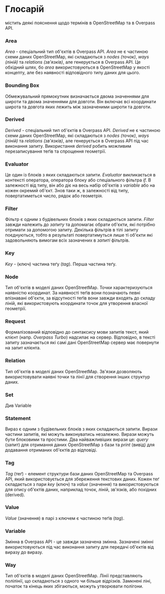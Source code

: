Глосарій
========

містить деякі пояснення щодо термінів в OpenStreetMap та в Overpass API.

### Area

_Area_ - спеціальний тип об'єктів в Overpass API.
_Area_ не є частиною схеми даних OpenStreetMap, які складаються з _nodes (точок)_, _ways (ліній)_ та _relations (зв'язків)_,
але генерується в Overpass API.
Це обхідний шлях, бо _area_ використовуються в OpenStreetMap у якості концепту, але без наявності відповідного типу даних для цього.

### Bounding Box

Обмежувальний прямокутник визначається двома значеннями для широти та двома значеннями для довготи.
Він включає всі координати широта та довгота яких лежить між зазначеними широти та довготи.

### Derived

_Derived_ - спеціальний тип об'єктів в Overpass API.
_Derived_ не є частиною схеми даних OpenStreetMap, які складаються з _nodes (точок)_, _ways (ліній)_ та _relations (зв'язків)_,
але генерується в Overpass API під час виконання запиту. 
Використання _derived_ робить можливим перезаписування теґів та спрощення геометрії.

### Evaluator

Це один із блоків з яких складаються запити.
_Evaluator_ викликається в контексті оператора, оператора блоку або спеціального фільтра _if_.
В залежності від типу, він або діє на весь набір об'єктів з _variable_ або на кожен окремий об'єкт.
Знов таки ж, в залежності від типу, повертатиметься число, рядок або геометрія.

### Filter

Фільтр є одним з будівельних блоків з яких складаються запити.
_Filter_ завжди належить до _запиту_ та допомагає обрати об'єкти, які потрібно отримати за допомогою запиту.
Декілька фільтрів в тілі запиту поєднуються, тобто в результаті повертатимуться лише ті об'єкти які задовольняють вимогам всіх зазначених в _запиті_ фільтрів.

### Key

_Key_ - (ключ) частина теґу (_tag_).
Перша частина теґу.

### Node

Тип об'єктів в моделі даних OpenStreetMap.
Точки характеризуються наявністю координат.
За наявності теґів вони позначають певні впізнавані об'єкти,
за відсутності теґів вони завжди входять до складу ліній, які використовують координати точок для утворення власної геометрії.

### Request

Формалізований відповідно до синтаксису мови запитів текст,
який клієнт (напр. _Overpass Turbo_) надсилає на сервер.
Відповідно, в тексті запиту зазначається які самі дані OpenStreetMap
сервер має повернути на запит клієнта.

### Relation

Тип об'єктів в моделі даних OpenStreetMap.
Зв'язки дозволяють використовувати наявні точки та лінії для створення інших структур даних.

### Set

Див Variable

### Statement

Вираз є одним з будівельних блоків з яких складаються запити.
Вирази частини запитів, які можуть виконуватись незалежно.
Вирази можуть бути блоковими та простими.
Два найважливіших вирази це:
_query_ (запит) для отримання даних OpenStreetMap з бази
та _print_ (вивід) для додавання отриманих об'єктів до відповіді.

### Tag

_Tag_ (теґ) - елемент структури бази даних OpenStreetMap та Overpass API, який використовується для збереження текстових даних.
Кожен теґ складається з пари _key_ (ключ) та _value_ (значення)
та використовуються для опису об'єктів даних, наприклад точок, ліній, зв'язків, або похідних (derived).

### Value

_Value_ (значення) в парі з ключем є частиною теґів (_tag_).

### Variable

Змінна в Overpass API - це завжди зазначена змінна.
Зазначені змінні використовуються під час виконання запиту
для передачі об'єктів від виразу до виразу.

### Way

Тип об'єктів в моделі даних OpenStreetMap.
Лінії представляють полілінії, що складаються з одного чи більше відрізків.
Замкнені ліні, початок та кінець яких збігаються, можуть утворювати полігони.
